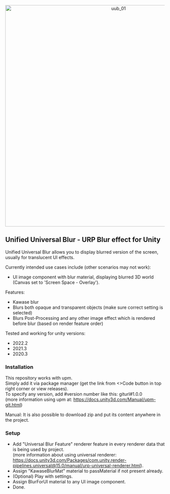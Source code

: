 <p align="center">
  <img width="700" align="center" alt="uub_01" src="https://user-images.githubusercontent.com/42884387/216822248-f43c7da4-a94e-4540-8b77-1151e6321b99.png">
</p>


## Unified Universal Blur - URP Blur effect for Unity

Unified Universal Blur allows you to display blurred version of the screen, usually for translucent UI effects.

Currently intended use cases include (other scenarios may not work):
- UI image component with blur material, displaying blurred 3D world (Canvas set to 'Screen Space - Overlay').

Features:
- Kawase blur
- Blurs both opaque and transparent objects (make sure correct setting is selected)
- Blurs Post-Processing and any other image effect which is rendered before blur (based on render feature order)

Tested and working for unity versions:
- 2022.2
- 2021.3
- 2020.3


### Installation

This repository works with upm. 
<br>Simply add it via package manager (get the link from <>Code button in top right corner or view releases).
<br>To specify any version, add #version number like this: giturl#1.0.0 
<br>(more information using upm at: https://docs.unity3d.com/Manual/upm-git.html)

Manual: It is also possible to download zip and put its content anywhere in the project.
<br>

### Setup

- Add "Universal Blur Feature" renderer feature in every renderer data that is being used by project.
<br>(more information about using universal renderer: https://docs.unity3d.com/Packages/com.unity.render-pipelines.universal@15.0/manual/urp-universal-renderer.html).
- Assign "KawaseBlurMat" material to passMaterial if not present already.
- (Optional) Play with settings.
- Assign BlurForUI material to any UI image component.
- Done.
